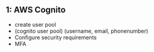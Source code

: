 ## 1: AWS Cognito
- create user pool
- (cognito user pool)
(username, email, phonenumber)
- Configure security requirements 
- MFA
